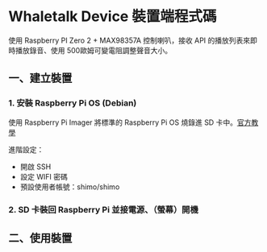 # Whaletalk Device 裝置端程式碼
使用 Raspberry PI Zero 2 + MAX98357A 控制喇叭，接收 API 的播放列表來即時播放錄音、使用 500歐姆可變電阻調整聲音大小。

## 一、建立裝置
### 1. 安裝 Raspberry Pi OS (Debian)
使用 Raspberry Pi Imager 將標準的 Raspberry Pi OS 燒錄進 SD 卡中。[官方教學](https://www.raspberrypi.com/documentation/computers/getting-started.html#installing-the-operating-system)

進階設定：
- 開啟 SSH
- 設定 WIFI 密碼
- 預設使用者帳號：shimo/shimo

### 2. SD 卡裝回 Raspberry Pi 並接電源、（螢幕）開機

## 二、使用裝置
